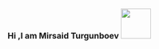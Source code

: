 ### Hi ,I am Mirsaid Turgunboev <img  src="https://media4.giphy.com/media/l4S95aLS28TNZDlzbX/giphy.gif?cid=ecf05e471rmfh32p8an8387chyjf9aijzqwb554k90juj9pf&rid=giphy.gif&ct=s" width="60px">

<!--
**dangasaDev/dangasaDev** is a ✨ _special_ ✨ repository because its `README.md` (this file) appears on your GitHub profile.

Here are some ideas to get you started:

- 🔭 I’m currently working on ...
- 🌱 I’m currently learning ...
- 👯 I’m looking to collaborate on ...
- 🤔 I’m looking for help with ...
- 💬 Ask me about ...
- 📫 How to reach me: ...
- 😄 Pronouns: ...
- ⚡ Fun fact: ...
-->
